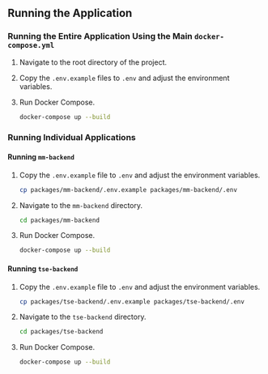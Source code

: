 ## Running the Application

### Running the Entire Application Using the Main `docker-compose.yml`

1. Navigate to the root directory of the project.
2. Copy the `.env.example` files to `.env` and adjust the environment variables.
3. Run Docker Compose.

    ```sh
    docker-compose up --build
    ```

### Running Individual Applications

#### Running `mm-backend`

1. Copy the `.env.example` file to `.env` and adjust the environment variables.

    ```sh
    cp packages/mm-backend/.env.example packages/mm-backend/.env
    ```

2. Navigate to the `mm-backend` directory.

    ```sh
    cd packages/mm-backend
    ```

3. Run Docker Compose.

    ```sh
    docker-compose up --build
    ```

#### Running `tse-backend`

1. Copy the `.env.example` file to `.env` and adjust the environment variables.

    ```sh
    cp packages/tse-backend/.env.example packages/tse-backend/.env
    ```

2. Navigate to the `tse-backend` directory.

    ```sh
    cd packages/tse-backend
    ```

3. Run Docker Compose.

    ```sh
    docker-compose up --build
    ```